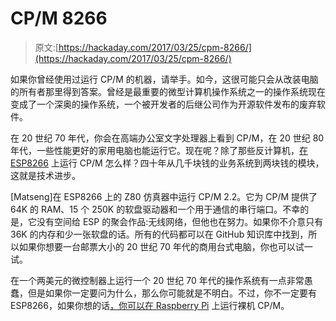 # CP/M 8266

> 原文:[https://hackaday.com/2017/03/25/cpm-8266/](https://hackaday.com/2017/03/25/cpm-8266/)

如果你曾经使用过运行 CP/M 的机器，请举手。如今，这很可能只会从改装电脑的所有者那里得到答案。曾经是最重要的微型计算机操作系统之一的操作系统现在变成了一个深奥的操作系统，一个被开发者的后继公司作为开源软件发布的废弃软件。

在 20 世纪 70 年代，你会在高端办公室文字处理器上看到 CP/M，在 20 世纪 80 年代，一些性能更好的家用电脑也能运行它。现在呢？除了那些反计算机，[在 ESP8266](https://hackaday.io/project/20552-cpm-8266) 上运行 CP/M 怎么样？四十年从几千块钱的业务系统到两块钱的模块，这就是技术进步。

[Matseng]在 ESP8266 上的 Z80 仿真器中运行 CP/M 2.2。它为 CP/M 提供了 64K 的 RAM、15 个 250K 的软盘驱动器和一个用于通信的串行端口。不幸的是，它没有空间给 ESP 的聚会作品:无线网络，但他也在努力。如果你不介意只有 36K 的内存和少一张软盘的话。所有的代码都可以在 GitHub 知识库中找到，所以如果你想要一台邮票大小的 20 世纪 70 年代的商用台式电脑，你也可以试一试。

在一个两美元的微控制器上运行一个 20 世纪 70 年代的操作系统有一点非常愚蠢，但是如果你一定要问为什么，那么你可能就是不明白。不过，你不一定要有 ESP8266，如果你想的话[，你可以在 Raspberry Pi](https://hackaday.com/2015/04/15/the-rum-80-a-home-brew-z80-computer-built-from-scratch/) 上运行裸机 CP/M。